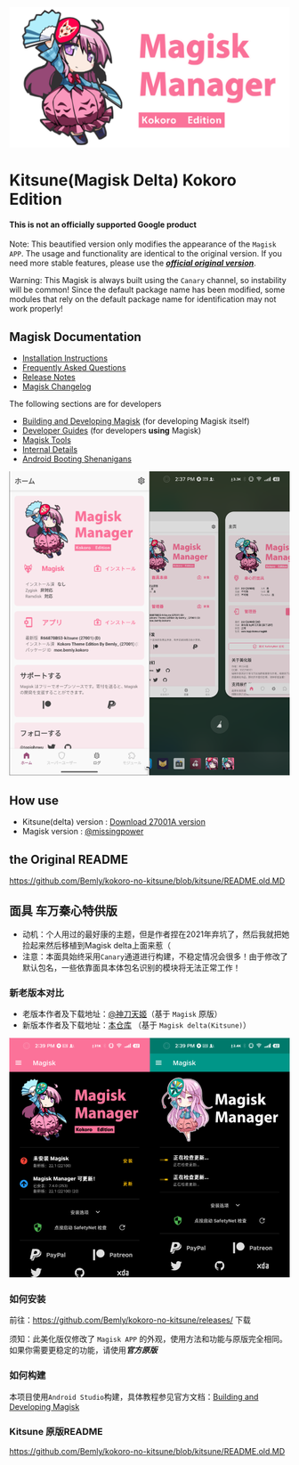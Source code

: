 ![](docs/images/kokoro_banner.svg)

# Kitsune(Magisk Delta) Kokoro Edition

#### This is not an officially supported Google product

Note: This beautified version only modifies the appearance of the `Magisk APP`.
The usage and functionality are identical to the original version.
If you need more stable features, please use the [***official original version***](https://github.com/HuskyDG/magisk-files).

Warning: This Magisk is always built using the `Canary` channel,
so instability will be common! Since the default package name has been modified,
some modules that rely on the default package name for identification may not work properly!

## Magisk Documentation

- [Installation Instructions](docs/install.md)
- [Frequently Asked Questions](docs/faq.md)
- [Release Notes](docs/releases/index.md)
- [Magisk Changelog](docs/changes.md)

The following sections are for developers

- [Building and Developing Magisk](docs/build.md) (for developing Magisk itself)
- [Developer Guides](docs/guides.md) (for developers **using** Magisk)
- [Magisk Tools](docs/tools.md)
- [Internal Details](docs/details.md)
- [Android Booting Shenanigans](docs/boot.md)

![](docs/images/kokoro_diff_scrrenshot.png)

## How use

- Kitsune(delta) version : [Download 27001A version](https://github.com/Bemly/kokoro-no-kitsune/releases/download/27001a/app-release.apk)
- Magisk version : [@missingpower](https://t.me/missingpower)

## the Original README

https://github.com/Bemly/kokoro-no-kitsune/blob/kitsune/README.old.MD

## 面具 车万秦心特供版

- 动机：个人用过的最好康的主题，但是作者捏在2021年弃坑了，然后我就把她捡起来然后移植到Magisk delta上面来惹（
- 注意：本面具始终采用`Canary`通道进行构建，不稳定情况会很多！由于修改了默认包名，一些依靠面具本体包名识别的模块将无法正常工作！

### 新老版本对比

- 老版本作者及下载地址：[@神刀天姬](https://t.me/missingpower)（基于 `Magisk` 原版）
- 新版本作者及下载地址：[本仓库](#如何安装) （基于 `Magisk delta(Kitsune)`）

![](docs/images/kokoro_history_screenshot.png)

### 如何安装

 前往：https://github.com/Bemly/kokoro-no-kitsune/releases/ 下载
      
 须知：此美化版仅修改了 `Magisk APP` 的外观，使用方法和功能与原版完全相同。如果你需要更稳定的功能，请使用***官方原版***

### 如何构建

本项目使用`Android Studio`构建，具体教程参见官方文档：[Building and Developing Magisk](docs/README.md)

### Kitsune 原版README

https://github.com/Bemly/kokoro-no-kitsune/blob/kitsune/README.old.MD

